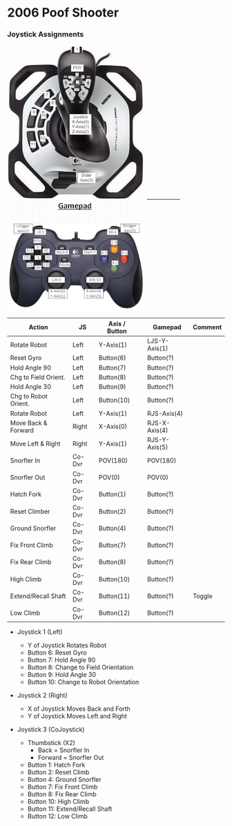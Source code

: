 # 2006 Poof Shooter

### Joystick Assignments

  ![Image of Joystick](https://github.com/teamresistance/2010-Breakaway/blob/master/RO/images/JoystickLayout320.jpg) ____________   ![Image of Gamepad](https://github.com/teamresistance/2010-Breakaway/blob/master/RO/images/GamepadLayout320.jpg)
  
  | Action      | JS  | Axis / Button | | Gamepad    |Comment          |
  |-------------|-----|---------------|-|------------|-----------------|
  |Rotate Robot | Left | Y-Axis(1) || LJS-Y-Axis(1) ||
  |Reset Gyro | Left | Button(6) || Button(?) |
  |Hold Angle 90 | Left | Button(7) || Button(?) |
  |Chg to Field Orient. | Left | Button(8) || Button(?) |
  |Hold Angle 30 | Left | Button(9) || Button(?) |
  |Chg to Robot Orient. | Left | Button(10) || Button(?) |
  |Rotate Robot | Left | Y-Axis(1) || RJS-Axis(4) |
  |Move Back & Forward| Right| X-Axis(0)|| RJS-X-Axis(4)|
  |Move Left & Right| Right| Y-Axis(1)|| RJS-Y-Axis(5)|
  |Snorfler In| Co-Dvr | POV(180)|| POV(180)|
  |Snorfler Out| Co-Dvr | POV(0)|| POV(0)|
  |Hatch Fork| Co-Dvr | Button(1)|| Button(?)|
  |Reset Climber| Co-Dvr | Button(2)|| Button(?)|
  |Ground Snorfler| Co-Dvr | Button(4)|| Button(?)|
  |Fix Front Climb| Co-Dvr | Button(7)|| Button(?)|
  |Fix Rear Climb| Co-Dvr | Button(8)|| Button(?)|
  |High Climb| Co-Dvr | Button(10)|| Button(?)|
  |Extend/Recall Shaft| Co-Dvr | Button(11)|| Button(?)|Toggle|
  |Low Climb| Co-Dvr | Button(12)|| Button(?)|

  
  * Joystick 1 (Left)
    * Y of Joystick Rotates Robot
    * Button 6: Reset Gyro
    * Button 7: Hold Angle 90
    * Button 8: Change to Field Orientation
    * Button 9: Hold Angle 30
    * Button 10: Change to Robot Orientation
    
  * Joystick 2 (Right)
    * X of Joystick Moves Back and Forth
    * Y of Joystick Moves Left and Right
    
  * Joystick 3 (CoJoystick)
    * Thumbstick (X2)
      * Back = Snorfler In
      * Forward = Snorfler Out
    * Button 1: Hatch Fork
    * Button 2: Reset Climb
    * Button 4: Ground Snorfler
    * Button 7: Fix Front Climb
    * Button 8: Fix Rear Climb
    * Button 10: High Climb
    * Button 11: Extend/Recall Shaft
    * Button 12: Low Climb
